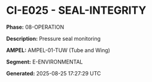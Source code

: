 # CI-E025 - SEAL-INTEGRITY

**Phase:** 08-OPERATION

**Description:** Pressure seal monitoring

**AMPEL:** AMPEL-01-TUW (Tube and Wing)

**Segment:** E-ENVIRONMENTAL

**Generated:** 2025-08-25 17:27:29 UTC
